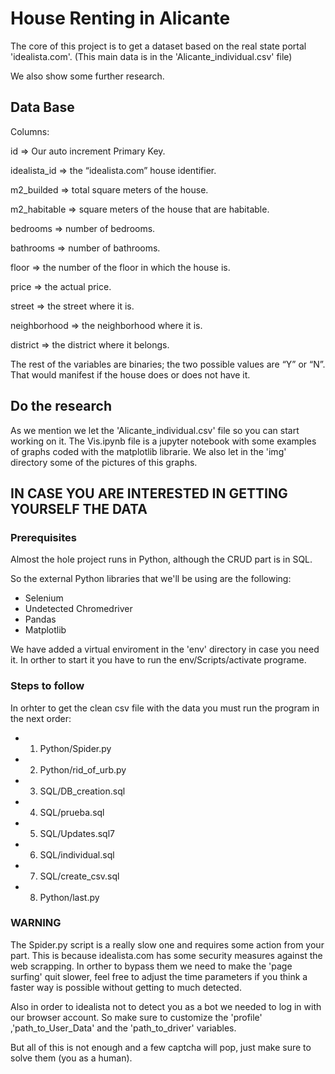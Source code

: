 # House Renting in Alicante

The core of this project is to get a dataset based on the real state portal 'idealista.com'.
(This main data is in the 'Alicante_individual.csv' file)

We also show some further research. 

## Data Base

Columns:

id => Our auto increment Primary Key.

idealista_id => the “idealista.com” house identifier. 

m2_builded => total square meters of the house.

m2_habitable => square meters of the house that are habitable.

bedrooms => number of bedrooms.

bathrooms => number of bathrooms.

floor => the number of the floor in which the house is.

price => the actual price.

street => the street where it is.

neighborhood => the neighborhood where it is.

district => the district where it belongs.

The rest of the variables are binaries; the two possible values are “Y” or “N”.
That would manifest if the house does or does not have it.


## Do the research

As we mention we let the 'Alicante_individual.csv' file so you can start working on it.
The Vis.ipynb file is a jupyter notebook with some examples of graphs coded with the matplotlib librarie.
We also let in the 'img' directory some of the pictures of this graphs.

## IN CASE YOU ARE INTERESTED IN GETTING YOURSELF THE DATA 

### Prerequisites

Almost the hole project runs in Python, although the CRUD part is in SQL.

So the external Python libraries that we'll be using are the following:

- Selenium
- Undetected Chromedriver
- Pandas
- Matplotlib

We have added a virtual enviroment in the 'env' directory in case you need it.
In orther to start it you have to run the env/Scripts/activate programe. 

### Steps to follow 

In orhter to get the clean csv file with the data you must run the program in the next order:

- 1) Python/Spider.py
- 2) Python/rid_of_urb.py
- 3) SQL/DB_creation.sql
- 4) SQL/prueba.sql
- 5) SQL/Updates.sql7
- 6) SQL/individual.sql
- 7) SQL/create_csv.sql
- 8) Python/last.py


### WARNING


The Spider.py script is a really slow one and requires some action from your part. 
This is because idealista.com has some security measures against the web scrapping.
In orther to bypass them we need to make the 'page surfing' quit slower,
feel free to adjust the time parameters if you think a faster way is possible without getting to much detected. 

Also in order to idealista not to detect you as a bot we needed to log in with our browser account.
So make sure to customize the 'profile' ,'path_to_User_Data' and the 'path_to_driver' variables.

But all of this is not enough and a few captcha will pop, just make sure to solve them (you as a human). 





